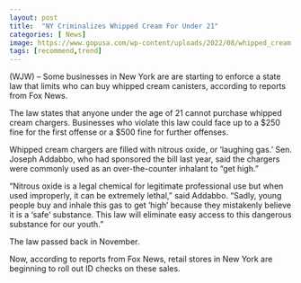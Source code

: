 ```yaml
---
layout: post
title:  "NY Criminalizes Whipped Cream For Under 21"
categories: [ News]
image: https://www.gopusa.com/wp-content/uploads/2022/08/whipped_cream.jpg
tags: [recommend,trend]
---
```

(WJW) – Some businesses in New York are are starting to enforce a state law that limits who can buy whipped cream canisters, according to reports from Fox News.

The law states that anyone under the age of 21 cannot purchase whipped cream chargers. Businesses who violate this law could face up to a $250 fine for the first offense or a $500 fine for further offenses.

Whipped cream chargers are filled with nitrous oxide, or ‘laughing gas.’ Sen. Joseph Addabbo, who had sponsored the bill last year, said the chargers were commonly used as an over-the-counter inhalant to “get high.”

“Nitrous oxide is a legal chemical for legitimate professional use but when used improperly, it can be extremely lethal,” said Addabbo. “Sadly, young people buy and inhale this gas to get ‘high’ because they mistakenly believe it is a ‘safe’ substance. This law will eliminate easy access to this dangerous substance for our youth.”

The law passed back in November.

Now, according to reports from Fox News, retail stores in New York are beginning to roll out ID checks on these sales.
<!--stackedit_data:
eyJoaXN0b3J5IjpbLTk1MjI0MjMzNiwtMTE5ODEwNTI2NF19
-->